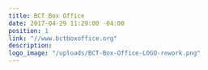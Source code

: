 ```yaml
---
title: BCT Box Office
date: 2017-04-29 11:29:00 -04:00
position: 1
link: "//www.bctboxoffice.org"
description: 
logo_image: "/uploads/BCT-Box-Office-LOGO-rework.png"
---
```


